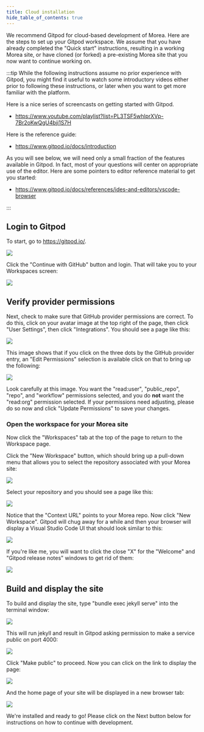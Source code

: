 ```yaml
---
title: Cloud installation
hide_table_of_contents: true
---
```


We recommend Gitpod for cloud-based development of Morea. Here are the steps to set up your Gitpod workspace. We assume that you have already completed the "Quick start" instructions, resulting in a working Morea site, or have cloned (or forked) a pre-existing Morea site that you now want to continue working on. 

:::tip
While the following instructions assume no prior experience with Gitpod, you might find it useful to watch some introductory videos either prior to following these instructions, or later when you want to get more familiar with the platform. 

Here is a nice series of screencasts on getting started with Gitpod. 
* <https://www.youtube.com/playlist?list=PL3TSF5whlprXVp-7Br2oKwQgU4bji1S7H>

Here is the reference guide:
* <https://www.gitpod.io/docs/introduction>

As you will see below, we will need only a small fraction of the features available in Gitpod. In fact, most of your questions will center on appropriate use of the editor. Here are some pointers to editor reference material to get you started:

* <https://www.gitpod.io/docs/references/ides-and-editors/vscode-browser>

:::

## Login to Gitpod

To start, go to <https://gitpod.io/>.

![](/img/cloud-development/gitpod-0.png)

Click the "Continue with GitHub" button and login. That will take you to your Workspaces screen:

![](/img/cloud-development/gitpod-1.0.png)

## Verify provider permissions

Next, check to make sure that GitHub provider permissions are correct. To do this, click on your avatar image at the top right of the page, then click "User Settings", then click "Integrations". You should see a page like this:

![](/img/cloud-development/gitpod-1.1.png)

This image shows that if you click on the three dots by the GitHub provider entry, an "Edit Permissions" selection is available click on that to bring up the following:

![](/img/cloud-development/gitpod-1.2.png)

Look carefully at this image.  You want the "read:user", "public_repo", "repo", and "workflow" permissions selected, and you do **not** want the "read:org" permission selected. If your permissions need adjusting, please do so now and click "Update Permissions" to save your changes. 

### Open the workspace for your Morea site

Now click the "Workspaces" tab at the top of the page to return to the Workspace page. 

Click the "New Workspace" button, which should bring up a pull-down menu that allows you to select the repository associated with your Morea site:

![](/img/cloud-development/gitpod-1.3.png)

Select your repository and you should see a page like this:

![](/img/cloud-development/gitpod-1.4.png)

Notice that the "Context URL" points to your Morea repo. Now click "New Workspace". Gitpod will chug away for a while and then your browser will display a Visual Studio Code UI that should look similar to this:

![](/img/cloud-development/gitpod-1.5.png)

If you're like me, you will want to click the close "X" for the "Welcome" and "Gitpod release notes" windows to get rid of them:

![](/img/cloud-development/gitpod-1.6.png)

## Build and display the site

To build and display the site, type "bundle exec jekyll serve" into the terminal window:

![](/img/cloud-development/gitpod-1.7.png)

This will run jekyll and result in Gitpod asking permission to make a service public on port 4000:

![](/img/cloud-development/gitpod-1.8.png)

Click "Make public" to proceed. Now you can click on the link to display the page:

![](/img/cloud-development/gitpod-1.9.png)

And the home page of your site will be displayed in a new browser tab:

![](/img/cloud-development/gitpod-1.10.png)





We're installed and ready to go!  Please click on the Next button below for instructions on how to continue with development. 
